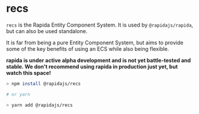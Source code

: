 # recs

`recs` is the Rapida Entity Component System. It is used by `@rapidajs/rapida`, but can also be used standalone.

It is far from being a pure Entity Component System, but aims to provide some of the key benefits of using an ECS while also being flexible.

**rapida is under active alpha development and is not yet battle-tested and stable. We don't recommend using rapida in production just yet, but watch this space!**

```bash
> npm install @rapidajs/recs

# or yarn

> yarn add @rapidajs/recs
```
